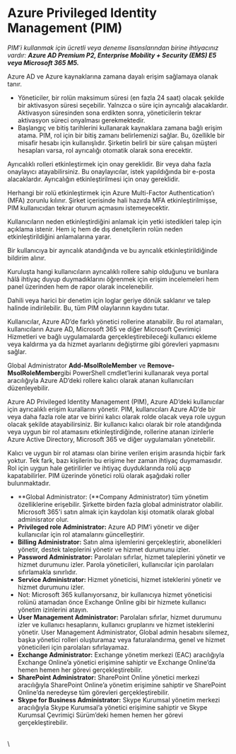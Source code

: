 # Azure Privileged Identity Management (PIM)

_PIM’i kullanmak için ücretli veya deneme lisanslarından birine ihtiyacınız vardır: **Azure AD Premium P2, Enterprise Mobility + Security (EMS) E5 veya Microsoft 365 M5.**_

Azure AD ve Azure kaynaklarına zamana dayalı erişim sağlamaya olanak tanır.

* Yöneticiler, bir rolün maksimum süresi (en fazla 24 saat) olacak şekilde bir aktivasyon süresi seçebilir. Yalnızca o süre için ayrıcalığı alacaklardır. Aktivasyon süresinden sona erdikten sonra, yöneticilerin tekrar aktivasyon süreci onyalması gerekmektedir.
* Başlangıç ve bitiş tarihlerini kullanarak kaynaklara zamana bağlı erişim atama. PIM, rol için bir bitiş zamanı belirlemenizi sağlar. Bu, özellikle bir misafir hesabı için kullanışlıdır. Şirketin belirli bir süre çalışan müşteri hesapları varsa, rol ayrıcalığı otomatik olarak sona erecektir.

Ayrıcalıklı rolleri etkinleştirmek için onay gereklidir. Bir veya daha fazla onaylayıcı atayabilirsiniz. Bu onaylayıcılar, istek yapıldığında bir e-posta alacaklardır. Ayrıcalığın etkinleştirilmesi için onay gereklidir.

Herhangi bir rolü etkinleştirmek için Azure Multi-Factor Authentication’ı (MFA) zorunlu kılınır. Şirket içerisinde hali hazırda MFA etkinleştirilmişse, PIM kullanıcıdan tekrar oturum açmasını istemeyecektir.

Kullanıcıların neden etkinleştirdiğini anlamak için yetki istedikleri talep için açıklama istenir. Hem iç hem de dış denetçilerin rolün neden etkinleştirildiğini anlamalarına yarar.

Bir kullanıcıya bir ayrıcalık atandığında ve bu ayrıcalık etkinleştirildiğinde bildirim alınır.

Kuruluşta hangi kullanıcıların ayrıcalıklı rollere sahip olduğunu ve bunlara hâlâ ihtiyaç duyup duymadıklarını öğrenmek için erişim incelemeleri hem panel üzerinden hem de rapor olarak incelenebilir.

Dahili veya harici bir denetim için loglar geriye dönük saklanır ve talep halinde indirilebilir. Bu, tüm PIM olaylarının kaydını tutar.

Kullanıcılar, Azure AD’de farklı yönetici rollerine atanabilir. Bu rol atamaları, kullanıcıların Azure AD, Microsoft 365 ve diğer Microsoft Çevrimiçi Hizmetleri ve bağlı uygulamalarda gerçekleştirebileceği kullanıcı ekleme veya kaldırma ya da hizmet ayarlarını değiştirme gibi görevleri yapmasını sağlar.

Global Administrator **Add-MsolRoleMember** ve **Remove-MsolRoleMember**gibi PowerShell cmdlet’lerini kullanarak veya portal aracılığıyla Azure AD’deki rollere kalıcı olarak atanan kullanıcıları düzenleyebilir.

Azure AD Privileged Identity Management (PIM), Azure AD’deki kullanıcılar için ayrıcalıklı erişim kurallarını yönetir. PIM, kullanıcıları Azure AD’de bir veya daha fazla role atar ve birini kalıcı olarak rolde olacak veya role uygun olacak şekilde atayabilirsiniz. Bir kullanıcı kalıcı olarak bir role atandığında veya uygun bir rol atamasını etkinleştirdiğinde, rollerine atanan izinlerle Azure Active Directory, Microsoft 365 ve diğer uygulamaları yönetebilir.

Kalıcı ve uygun bir rol ataması olan birine verilen erişim arasında hiçbir fark yoktur. Tek fark, bazı kişilerin bu erişime her zaman ihtiyaç duymamasıdır. Rol için uygun hale getirilirler ve ihtiyaç duyduklarında rolü açıp kapatabilirler. PIM üzerinde yönetici rolü olarak aşağıdaki roller bulunmaktadır.

* **Global Administrator: (**Company Administrator) tüm yönetim özelliklerine erişebilir. Şirkette birden fazla global administrator olabilir. Microsoft 365'i satın almak için kaydolan kişi otomatik olarak global adminisrator olur.
* **Privileged role Administrator:** Azure AD PIM’i yönetir ve diğer kullanıcılar için rol atamalarını güncelleştirir.
* **Billing Administrator:** Satın alma işlemlerini gerçekleştirir, abonelikleri yönetir, destek taleplerini yönetir ve hizmet durumunu izler.
* **Password Administrator:** Parolaları sıfırlar, hizmet taleplerini yönetir ve hizmet durumunu izler. Parola yöneticileri, kullanıcılar için parolaları sıfırlamakla sınırlıdır.
* **Service Administrator:** Hizmet yöneticisi, hizmet isteklerini yönetir ve hizmet durumunu izler.
* Not: Microsoft 365 kullanıyorsanız, bir kullanıcıya hizmet yöneticisi rolünü atamadan önce Exchange Online gibi bir hizmete kullanıcı yönetim izinlerini atayın.
* **User Management Administrator:** Parolaları sıfırlar, hizmet durumunu izler ve kullanıcı hesaplarını, kullanıcı gruplarını ve hizmet isteklerini yönetir. User Management Administrator, Global admin hesabını silemez, başka yönetici rolleri oluşturamaz veya faturalandırma, genel ve hizmet yöneticileri için parolaları sıfırlayamaz.
* **Exchange Administrator:** Exchange yönetim merkezi (EAC) aracılığıyla Exchange Online’a yönetici erişimine sahiptir ve Exchange Online’da hemen hemen her görevi gerçekleştirebilir.
* **SharePoint Administrator:** SharePoint Online yönetici merkezi aracılığıyla SharePoint Online’a yönetim erişimine sahiptir ve SharePoint Online’da neredeyse tüm görevleri gerçekleştirebilir.
* **Skype for Business Administrator:** Skype Kurumsal yönetim merkezi aracılığıyla Skype Kurumsal’a yönetici erişimine sahiptir ve Skype Kurumsal Çevrimiçi Sürüm’deki hemen hemen her görevi gerçekleştirebilir.

\
\
